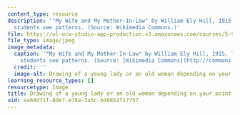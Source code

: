```yaml
---
content_type: resource
description: '"My Wife and My Mother-In-Law" by William Ely Hill, 1915. Teachers help
  students see patterns. (Source: Wikimedia Commons.)'
file: https://ol-ocw-studio-app-production.s3.amazonaws.com/courses/5-95j-teaching-college-level-science-and-engineering-spring-2009/ea69d71f8de7e78a3a5cb408b2f17757_5-95js09-th.jpg
file_type: image/jpeg
image_metadata:
  caption: '"My Wife and My Mother-In-Law" by William Ely Hill, 1915. Teachers help
    students see patterns. (Source: [Wikimedia Commons](http://commons.wikimedia.org/wiki/File:Youngoldwoman.jpg).)'
  credit: ''
  image-alt: Drawing of a young lady or an old woman depending on your point-of-view.
learning_resource_types: []
resourcetype: Image
title: Drawing of a young lady or an old woman depending on your point-of-view
uid: ea69d71f-8de7-e78a-3a5c-b408b2f17757
---
```

